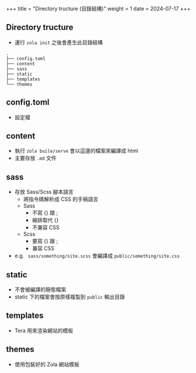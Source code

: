 +++
title = "Directory tructure (目錄結構)"
weight = 1
date = 2024-07-17
+++

## Directory tructure

- 運行 `zola init` 之後會產生此目錄結構

```
.
├── config.toml
├── content
├── sass
├── static
├── templates
└── themes
```

## config.toml

- 設定檔

## content

- 執行 `zola buile/serve` 會以這邊的檔案來編譯成 html
- 主要存放 `.md` 文件

## sass

- 存放 Sass/Scss 腳本語言
    - 將指令碼解析成 CSS 的手稿語言
    - Sass
        - 不寫 {} 跟 ;
        - 縮排取代 {}
        - 不兼容 CSS
    - Scss
        - 要寫 {} 跟 ;
        - 兼容 CSS
- e.g. ` sass/something/site.scss` 會編譯成 `public/something/site.css`

## static

- 不會被編譯的靜態檔案
- static 下的檔案會按原樣複製到 `public` 輸出目錄

## templates

- Tera 用來渲染網站的模板

## themes

- 使用包裝好的 Zola 網站模板
